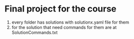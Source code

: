 <h1>Final project for the course</h1>

1. every folder has solutions with solutionx.yaml file for them
2. for the solution that need commands for them are at SolutionCommands.txt
